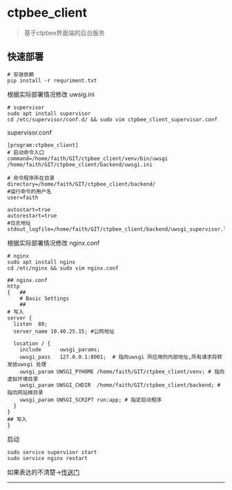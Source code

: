 # ctpbee_client  
> 基于ctpbee界面端的后台服务

## 快速部署
```
# 安装依赖
pip install -r requriment.txt

```
根据实际部署情况修改 uwsig.ini
```
# supervisor
sudo apt install supervisor
cd /etc/supervisor/conf.d/ && sudo vim ctpbee_client_supervisor.conf
```
supervisor.conf
```
[program:ctpbee_client]
# 启动命令入口
command=/home/faith/GIT/ctpbee_client/venv/bin/uwsgi /home/faith/GIT/ctpbee_client/backend/uwsgi.ini

# 命令程序所在目录
directory=/home/faith/GIT/ctpbee_client/backend/
#运行命令的用户名
user=faith
        
autostart=true
autorestart=true
#日志地址
stdout_logfile=/home/faith/GIT/ctpbee_client/backend/uwsgi_supervisor.log    
```
根据实际部署情况修改 nginx.conf
```
# nginx
sudo apt install nginx
cd /etc/nginx && sudo vim nginx.conf
```
```
## nginx.conf
http
{   ##
	# Basic Settings
	##
# 写入
server {
  listen  80;
  server_name 10.40.25.15; #公网地址

  location / {
    include      uwsgi_params;
    uwsgi_pass   127.0.0.1:8001;  # 指向uwsgi 所应用的内部地址,所有请求将转发给uwsgi 处理
    uwsgi_param UWSGI_PYHOME /home/faith/GIT/ctpbee_client/venv; # 指向虚拟环境目录
    uwsgi_param UWSGI_CHDIR  /home/faith/GIT/ctpbee_client/backend; # 指向网站根目录
    uwsgi_param UWSGI_SCRIPT run:app; # 指定启动程序
  }
}
## 写入
}
```
启动
```
sudo service supervisor start
sudo service nginx restart
```
如果表达的不清楚->[传送门](https://www.cnblogs.com/Ray-liang/p/4173923.html)

---
